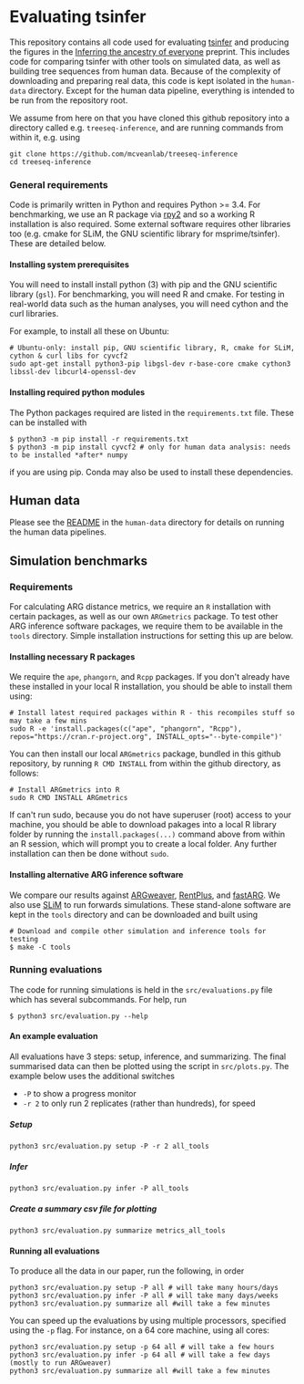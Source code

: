 # Evaluating tsinfer

This repository contains all code used for evaluating [tsinfer](https://tsinfer.readthedocs.io/en/latest/)
and producing the figures in the 
[Inferring the ancestry of everyone](https://www.biorxiv.org/content/10.1101/458067v1) preprint. This 
includes code for comparing tsinfer with other tools on simulated data, as well as building 
tree sequences from human data. Because of the complexity of downloading and preparing 
real data, this code is kept isolated in the ``human-data`` directory. Except for the human 
data pipeline, everything is intended to be run from the repository root.

We assume from here on that you have cloned this github repository into a directory called e.g. 
`treeseq-inference`, and are running commands from within it, e.g. using

```
git clone https://github.com/mcveanlab/treeseq-inference
cd treeseq-inference
```

### General requirements

Code is primarily written in Python and requires Python >= 3.4. For benchmarking,
we  use an R package via [rpy2](https://rpy2.readthedocs.io/) and so a working 
R installation is also required. Some external software requires other libraries too
(e.g. cmake for SLiM, the GNU scientific library for msprime/tsinfer). 
These are detailed below.

#### Installing system prerequisites 
You will need to install install python (3) with pip and the GNU scientific library (`gsl`).
For benchmarking, you will need R and cmake. For testing in real-world data such as the 
human analyses, you will need cython and the curl libraries.

For example, to install all these on Ubuntu:

```
# Ubuntu-only: install pip, GNU scientific library, R, cmake for SLiM, cython & curl libs for cyvcf2
sudo apt-get install python3-pip libgsl-dev r-base-core cmake cython3 libssl-dev libcurl4-openssl-dev
```

#### Installing required python modules

The Python packages required are listed in the ``requirements.txt`` file. These can be 
installed with

```
$ python3 -m pip install -r requirements.txt
$ python3 -m pip install cyvcf2 # only for human data analysis: needs to be installed *after* numpy
```

if you are using pip. Conda may also be used to install these dependencies.

## Human data

Please see the [README](human-data/README.md) in the ``human-data`` directory 
for details on running the human data pipelines.

## Simulation benchmarks

### Requirements

For calculating ARG distance metrics, we require an `R` installation with certain packages, as well as
our own `ARGmetrics` package. To test other ARG inference software packages, we require them to be
available in the ``tools`` directory. Simple installation instructions for setting this up are below.

#### Installing necessary R packages

We require the `ape`, `phangorn`, and `Rcpp` packages. If you don't already have these installed
in your local R installation, you should be able to install them using:

```
# Install latest required packages within R - this recompiles stuff so may take a few mins
sudo R -e 'install.packages(c("ape", "phangorn", "Rcpp"), repos="https://cran.r-project.org", INSTALL_opts="--byte-compile")'
```

You can then install our local `ARGmetrics` package, bundled in this github repository, by running `R CMD INSTALL` 
from within the github directory, as follows:

```
# Install ARGmetrics into R
sudo R CMD INSTALL ARGmetrics
```

If can't run sudo, because you do not have superuser (root) access to your machine, you should be able to 
download pakages into a local R library folder by running the `install.packages(...)` command above 
from within an R session, which will prompt you to create a local folder. Any further installation can then be
done without `sudo`.

#### Installing alternative ARG inference software

We compare our results against [ARGweaver](https://github.com/CshlSiepelLab/argweaver), [RentPlus](https://github.com/SajadMirzaei/RentPlus), and [fastARG](https://github.com/lh3/fastARG). 
We also use [SLiM](https://github.com/MesserLab/SLiM) to run forwards simulations. These stand-alone software
are kept in the ``tools`` directory and can be downloaded and built using 

```
# Download and compile other simulation and inference tools for testing
$ make -C tools
```

### Running evaluations

The code for running simulations is held in the ``src/evaluations.py`` file
which has several subcommands. For help, run

```
$ python3 src/evaluation.py --help
```

#### An example evaluation

All evaluations have 3 steps: setup, inference, and summarizing. The final summarised data can then be plotted using the script in `src/plots.py`. The example below uses the additional switches

* `-P` to show a progress monitor
* `-r 2` to only run 2 replicates (rather than hundreds), for speed

##### Setup
```
python3 src/evaluation.py setup -P -r 2 all_tools
```

##### Infer
```
python3 src/evaluation.py infer -P all_tools
```

##### Create a summary csv file for plotting
```
python3 src/evaluation.py summarize metrics_all_tools
```

#### Running all evaluations

To produce all the data in our paper, run the following, in order

```
python3 src/evaluation.py setup -P all # will take many hours/days
python3 src/evaluation.py infer -P all # will take many days/weeks
python3 src/evaluation.py summarize all #will take a few minutes
```

You can speed up the evaluations by using multiple processors, specified using the `-p` flag.
For instance, on a 64 core machine, using all cores:

```
python3 src/evaluation.py setup -p 64 all # will take a few hours
python3 src/evaluation.py infer -p 64 all # will take a few days (mostly to run ARGweaver)
python3 src/evaluation.py summarize all #will take a few minutes
```

